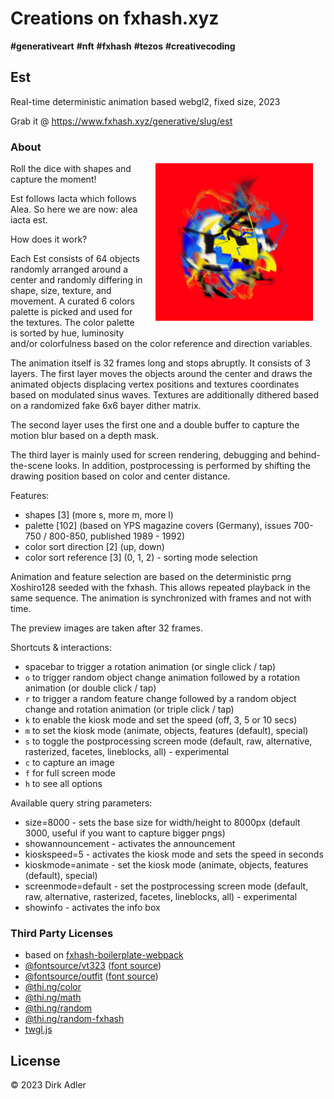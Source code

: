 # Creations on fxhash.xyz

__#generativeart__ __#nft__ __#fxhash__ __#tezos__ __#creativecoding__

## Est

Real-time deterministic animation based webgl2, fixed size, 2023

Grab it @ https://www.fxhash.xyz/generative/slug/est

### About

<img src="./public/preview.jpg" align="right" width="50%" style="margin: 0 20px 20px 20px" />

Roll the dice with shapes and capture the moment!

Est follows Iacta which follows Alea. So here we are now: alea iacta est.

How does it work?

Each Est consists of 64 objects randomly arranged around a center and randomly differing in shape, size, texture, and movement. A curated 6
colors palette is picked and used for the textures. The color palette is sorted by hue, luminosity and/or colorfulness based on the color
reference and direction variables.

The animation itself is 32 frames long and stops abruptly. It consists of 3 layers. The first layer moves the objects around the center
and draws the animated objects displacing vertex positions and textures coordinates based on modulated sinus waves. Textures are
additionally dithered based on a randomized fake 6x6 bayer dither matrix.

The second layer uses the first one and a double buffer to capture the motion blur based on a depth mask.

The third layer is mainly used for screen rendering, debugging and behind-the-scene looks. In addition, postprocessing is performed by
shifting the drawing position based on color and center distance.

Features:

- shapes [3] (more s, more m, more l)
- palette [102] (based on YPS magazine covers (Germany), issues 700-750 / 800-850, published 1989 - 1992)
- color sort direction [2] (up, down)
- color sort reference [3] (0, 1, 2) - sorting mode selection

Animation and feature selection are based on the deterministic prng Xoshiro128 seeded with the fxhash. This allows repeated playback in the
same sequence. The animation is synchronized with frames and not with time.

The preview images are taken after 32 frames.

Shortcuts & interactions:

- spacebar to trigger a rotation animation (or single click / tap)
- `o` to trigger random object change animation followed by a rotation animation (or double click / tap)
- `r` to trigger a random feature change followed by a random object change and rotation animation (or triple click / tap)
- `k` to enable the kiosk mode and set the speed (off, 3, 5 or 10 secs)
- `m` to set the kiosk mode (animate, objects, features (default), special)
- `s` to toggle the postprocessing screen mode (default, raw, alternative, rasterized, facetes, lineblocks, all) - experimental
- `c` to capture an image
- `f` for full screen mode
- `h` to see all options

Available query string parameters:

- size=8000 - sets the base size for width/height to 8000px (default 3000, useful if you want to capture bigger pngs)
- showannouncement - activates the announcement
- kioskspeed=5 - activates the kiosk mode and sets the speed in seconds
- kioskmode=animate - set the kiosk mode (animate, objects, features (default), special)
- screenmode=default - set the postprocessing screen mode (default, raw, alternative, rasterized, facetes, lineblocks, all) - experimental
- showinfo - activates the info box

### Third Party Licenses

- based on [fxhash-boilerplate-webpack](https://github.com/fxhash/fxhash-webpack-boilerplate)
- [@fontsource/vt323](https://www.npmjs.com/package/@fontsource/vt323) ([font source](https://github.com/phoikoi/VT323))
- [@fontsource/outfit](https://www.npmjs.com/package/@fontsource/outfit) ([font source](https://github.com/Outfitio/Outfit-Fonts/))
- [@thi.ng/color](https://www.npmjs.com/package/@thi.ng/color)
- [@thi.ng/math](https://www.npmjs.com/package/@thi.ng/math)
- [@thi.ng/random](https://www.npmjs.com/package/@thi.ng/random)
- [@thi.ng/random-fxhash](https://www.npmjs.com/package/@thi.ng/random-fxhash)
- [twgl.js](https://www.npmjs.com/package/twgl.js)

## License

© 2023 Dirk Adler